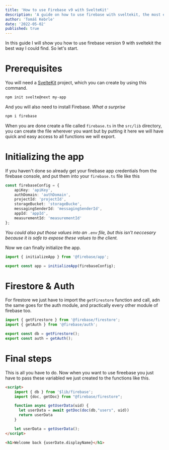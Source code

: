 ```yaml
---
title: 'How to use Firebase v9 with SvelteKit'
description: 'A guide on how to use firebase with sveltekit, the most effective way I could find'
author: 'Tomáš Kebrle'
date: '2022-05-02'
published: true
---
```


In this guide I will show you how to use firebase version 9 with sveltekit the best way I could find. So let's start.

# Prerequisites

You will need a [SvelteKit](https://kit.svelte.dev) project, which you can create by using this command.

```bash
npm init svelte@next my-app
```

And you will also need to install Firebase. _What a surprise_

```bash
npm i firebase
```

When you are done create a file called `firebase.ts` in the `src/lib` directory, you can create the file wherever you want but by putting it here we will have quick and easy access to all functions we will export.

# Initializing the app

If you haven't done so already get your firebase app credentials from the firebase console, and put them into your `firebase.ts` file like this

```typescript
const firebaseConfig = {
	apiKey: 'apiKey',
	authDomain: 'authDomain',
	projectId: 'projectId',
	storageBucket: 'storageBucke',
	messagingSenderId: 'messagingSenderId',
	appId: 'appId',
	measurementId: 'measurementId'
};
```

_You could also put those values into an `.env` file, but this isn't neccesary because it is safe to expose these values to the client._

Now we can finally initialize the app.

```typescript
import { initializeApp } from '@firebase/app';

export const app = initializeApp(firebaseConfig);
```

# Firestore & Auth

For firestore we just have to import the `getFirestore` function and call, adn the same goes for the auth module, and practically every other module of firebase too.

```typescript
import { getFirestore } from '@firebase/firestore';
import { getAuth } from '@firebase/auth';

export const db = getFirestore();
export const auth = getAuth();
```

# Final steps

This is all you have to do. Now when you want to use fireebase you just have to pass these variabled we just created to the functions like this.

```html
<script>
	import { db } from '$lib/firebase';
	import {doc, getDoc} from "@firebase/firestore";

	function async getUserData(uid) {
	  let userData = await getDoc(doc(db,"users", uid))
	  return userData
	}

	let userData = getUserData();
</script>

<h1>Welcome back {userDate.displayName}</h1>
```
